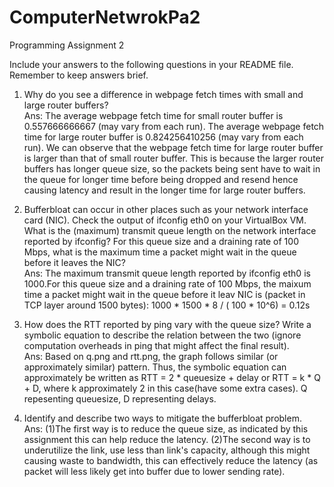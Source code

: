 # ComputerNetwrokPa2
Programming Assignment 2 

Include your answers to the following questions in your README file. Remember to keep answers brief.

1. Why do you see a difference in webpage fetch times with small and large router buffers? \
Ans: The average webpage fetch time for small router buffer is 0.557666666667 (may vary from each run). The average webpage fetch time for large router buffer is 0.824256410256 (may vary from each run). We can observe that the webpage fetch time for large router buffer is larger than that of small router buffer. This is because the larger router buffers has longer queue size, so the packets being sent have to wait in the queue for longer time before being dropped and resend hence causing latency and result in the longer time for large router buffers. 

2. Bufferbloat can occur in other places such as your network interface card (NIC). Check the output of ifconfig eth0 on your VirtualBox VM. What is the (maximum) transmit queue length on the network interface reported by ifconfig? For this queue size and a draining rate of 100 Mbps, what is the maximum time a packet might wait in the queue before it leaves the NIC?\
Ans: The maximum transmit queue length reported by ifconfig eth0 is 1000.For this queue size and a draining rate of 100 Mbps, the maixum time a packet might wait in the queue before it leav NIC is (packet in TCP layer around 1500 bytes): 
1000 * 1500 * 8 / ( 100 * 10^6) = 0.12s


3. How does the RTT reported by ping vary with the queue size? Write a symbolic equation to describe the relation between the two (ignore computation overheads in ping that might affect the final result).\
Ans: Based on q.png and rtt.png, the graph follows similar (or approximately similar) pattern. Thus, the symbolic equation can approximately be written as RTT = 2 * queuesize + delay or RTT = k * Q + D, where k approximately 2 in this case(have some extra cases). Q repesenting queuesize, D representing delays.


4. Identify and describe two ways to mitigate the bufferbloat problem.\
Ans: (1)The first way is to reduce the queue size, as indicated by this assignment this can help reduce the latency. (2)The second way is to underutilize the link, use less than link's capacity, although this might causing waste to bandwidth, this can effectively reduce the latency (as packet will less likely get into buffer due to lower sending rate).